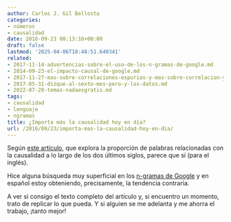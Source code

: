 ```yaml
---
author: Carlos J. Gil Bellosta
categories:
- números
- causalidad
date: 2016-09-23 08:13:16+00:00
draft: false
lastmod: '2025-04-06T18:48:51.640341'
related:
- 2017-11-14-advertencias-sobre-el-uso-de-los-n-gramas-de-google.md
- 2014-09-23-el-impacto-causal-de-google.md
- 2017-11-27-mas-sobre-correlaciones-espurias-y-mas-sobre-correlacion-y-causalidad.md
- 2017-05-31-dizque-al-sexto-mes-pero-y-los-datos.md
- 2022-07-28-temas-nadaesgratis.md
tags:
- causalidad
- lenguaje
- ngramas
title: ¿Importa más la causalidad hoy en día?
url: /2016/09/23/importa-mas-la-causalidad-hoy-en-dia/
---
```


Según [este artículo](http://www.ncbi.nlm.nih.gov/pubmed/26993741), que explora la proporción de palabras relacionadas con la causalidad a lo largo de los dos últimos siglos, parece que sí (para el inglés).

Hice alguna búsqueda muy superficial en los [n-gramas de Google](https://books.google.com/ngrams) y en español estoy obteniendo, precisamente, la tendencia contraria.

A ver si consigo el texto completo del artículo y, si encuentro un momento, trato de replicar lo que pueda. Y si alguien se me adelanta y me ahorra el trabajo, ¡tanto mejor!